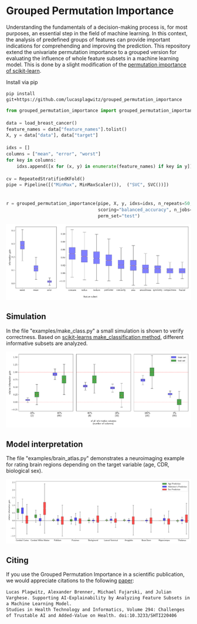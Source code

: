 # Grouped Permutation Importance

Understanding the fundamentals of a decision-making process is, for most purposes, an essential
step in the field of machine learning. In this context, the analysis of predefined groups of 
features can provide important indications for comprehending and improving the prediction.
This repository extend the univariate permutation
importance to a grouped version for evaluating the
influence of whole feature subsets in a machine
learning model. This is done by a slight 
modification of the [permutation importance of scikit-learn](https://scikit-learn.org/stable/modules/permutation_importance.html). 

Install via pip

    pip install git+https://github.com/lucasplagwitz/grouped_permutation_importance

```python
from grouped_permutation_importance import grouped_permutation_importance

data = load_breast_cancer()
feature_names = data["feature_names"].tolist()
X, y = data["data"], data["target"]

idxs = []
columns = ["mean", "error", "worst"]
for key in columns:
    idxs.append([x for (x, y) in enumerate(feature_names) if key in y])

cv = RepeatedStratifiedKFold()
pipe = Pipeline([("MinMax", MinMaxScaler()),  ("SVC", SVC())])


r = grouped_permutation_importance(pipe, X, y, idxs=idxs, n_repeats=50, random_state=0, 
                                   scoring="balanced_accuracy", n_jobs=5, cv=cv, 
                                   perm_set="test")
```

<p align="center">
<img src="./demo/breast_cancer.png">
</p>

## Simulation

In the file "examples/make_class.py" a small simulation is shown to verify correctness. Based on [scikit-learns make_classification method](https://scikit-learn.org/stable/modules/generated/sklearn.datasets.make_classification.html), different informative subsets are analyzed.

<p align="center">
<img src="./demo/make_class.png">
</p>

## Model interpretation

The file "examples/brain_atlas.py" demonstrates a neuroimaging example for rating brain regions depending on the target variable (age, CDR, biological sex). 

<p align="center">
<img src="./demo/brain_atlas.png">
</p>

## Citing

If you use the Grouped Permutation Importance in a scientific publication, we would appreciate
citations to the following [paper](https://ebooks.iospress.nl/volumearticle/59564):
```
Lucas Plagwitz, Alexander Brenner, Michael Fujarski, and Julian Varghese. Supporting AI-Explainability by Analyzing Feature Subsets in a Machine Learning Model.
Studies in Health Technology and Informatics, Volume 294: Challenges of Trustable AI and Added-Value on Health. doi:10.3233/SHTI220406
```

